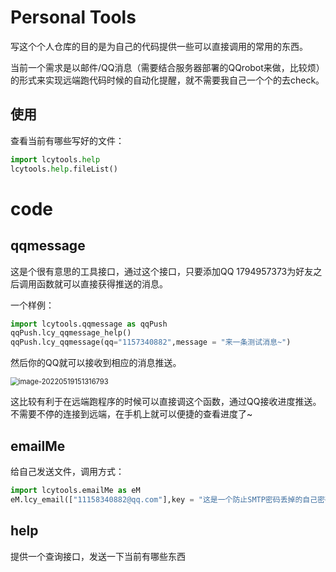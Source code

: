 # Personal Tools

写这个个人仓库的目的是为自己的代码提供一些可以直接调用的常用的东西。

当前一个需求是以邮件/QQ消息（需要结合服务器部署的QQrobot来做，比较烦）的形式来实现远端跑代码时候的自动化提醒，就不需要我自己一个个的去check。

## 使用

查看当前有哪些写好的文件：

```python
import lcytools.help
lcytools.help.fileList()
```

# code

## qqmessage

这是个很有意思的工具接口，通过这个接口，只要添加QQ 1794957373为好友之后调用函数就可以直接获得推送的消息。

一个样例：

```python
import lcytools.qqmessage as qqPush
qqPush.lcy_qqmessage_help()
qqPush.lcy_qqmessage(qq="1157340882",message = "来一条测试消息~")
```

然后你的QQ就可以接收到相应的消息推送。

<img src="https://luochengyu.oss-cn-beijing.aliyuncs.com/img/image-20220519151316793.png" alt="image-20220519151316793" style="zoom:80%;" />

这比较有利于在远端跑程序的时候可以直接调这个函数，通过QQ接收进度推送。不需要不停的连接到远端，在手机上就可以便捷的查看进度了~

## emailMe

给自己发送文件，调用方式：

```python
import lcytools.emailMe as eM
eM.lcy_email(["11158340882@qq.com"],key = "这是一个防止SMTP密码丢掉的自己密码hh")
```


## help

提供一个查询接口，发送一下当前有哪些东西